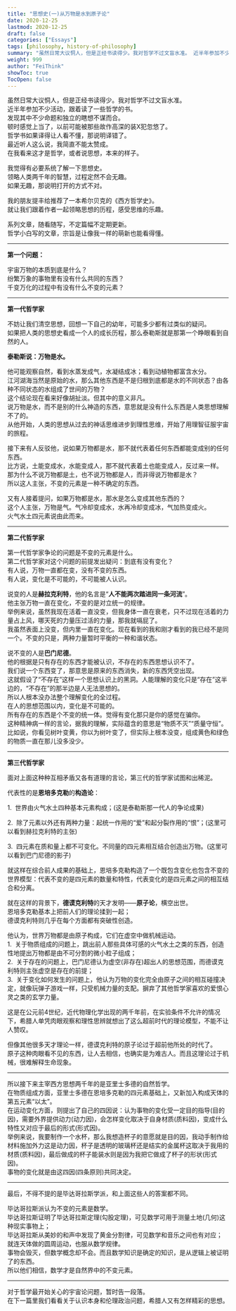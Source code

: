 ```yaml
---
title: "思想史(一)从万物是水到原子论"
date: 2020-12-25
lastmod: 2020-12-25
draft: false
categories: ["Essays"]
tags: [philosophy, history-of-philosophy]
summary: "虽然日常大议恫人，但是正经书读得少。我对哲学不过文盲水准。 近半年参加不少活动，跟着读了一些哲学的书。 发现其中不少命题和独立的瞎想不谋而合。 顿时感觉上当了，以前可能被那些故作高深的装X犯忽悠了。..."
weight: 999
author: "FeiThink"
showToc: true
TocOpen: false
---
```




虽然日常大议恫人，但是正经书读得少。我对哲学不过文盲水准。  
近半年参加不少活动，跟着读了一些哲学的书。  
发现其中不少命题和独立的瞎想不谋而合。  
顿时感觉上当了，以前可能被那些故作高深的装X犯忽悠了。  
哲学书如果译得让人看不懂，那说明译错了。  
最近听人这么说，我简直不能太赞成。  
在我看来这才是哲学，或者说思想，本来的样子。

我觉得有必要系统了解一下思想史。  
领略人类两千年的智慧，过程定然不会无趣。  
如果无趣，那说明打开的方式不对。

我的朋友提丰给推荐了一本希尔贝克的《西方哲学史》。  
就让我们跟着作者一起领略思想的历程，感受思维的乐趣。

系列文章，随看随写，不定篇幅不定期更新。  
哲学小白写的文章，宗旨是让像我一样的萌新也能看得懂。

---

**第一个问题：**

宇宙万物的本质到底是什么？  
纷繁万象的事物里有没有什么共同的东西？  
千变万化的过程中有没有什么不变的元素？

---

**第一代哲学家**

不妨让我们清空思想，回想一下自己的幼年，可能多少都有过类似的疑问。  
如果把人类的思想史看成一个人的成长历程，那么泰勒斯就是那第一个睁眼看到自然的人。

**泰勒斯说：万物是水。**

他可能观察自然，看到水蒸发成气，水凝结成冰；看到动植物都富含水分。  
江河湖海当然是原始的水，那么其他东西是不是归根到底都是水的不同状态？由各种不同状态的水组成了世间的万物？  
这个结论现在看来好像胡扯淡。但其中的意义非凡。  
说万物是水，而不是别的什么神造的东西，意思就是没有什么东西是人类思想理解不了的。  
从他开始，人类的思想从过去的神话思维进步到理性思维，开始了用理智征服宇宙的旅程。

接下来有人反驳他，说如果万物都是水，那不就代表着任何东西都能变成别的任何东西。  
比方说，土能变成水，水能变成人，那不就代表着土也能变成人，反过来一样。  
那为什么不说万物都是土，也不说万物都是人，而非得说万物都是水？  
所以这人主张，不变的元素是一种不确定的东西。

又有人接着提问，如果万物都是水，那水是怎么变成其他东西的？  
这个人主张，万物是气。气冷却变成水，水再冷却变成冰，气加热变成火。  
火气水土四元素说由此而来。

---

**第二代哲学家**

第一代哲学家争论的问题是不变的元素是什么。  
第二代哲学家对这个问题的前提发出疑问：到底有没有变化？  
有人说，万物一直都在变，没有不变的东西。  
有人说，变化是不可能的，不可能被人认识。

说变的人是**赫拉克利特**，他的名言是“**人不能两次踏进同一条河流**”。  
他主张万物一直在变化，不变的是对立统一的规律。  
举例来说，虽然我现在活着一直没变，但我身体一直在衰老，只不过现在活着的力量占上风，哪天死的力量压过活的力量，那我就嗝屁了。  
我虽然表面上没变，但内里一直在变化。现在看到的我和刚才看到的我已经不是同一个。不变的只是，两种力量暂时平衡的一种和谐状态。

说不变的人是**巴门尼德**。  
他的根据是只有存在的东西才能被认识，不存在的东西思想认识不了。  
我们说一个东西变了，那意思是原来的东西消失，新的东西凭空出现。  
这就假设了“不存在”这样一个思想认识上的黑洞。人能理解的变化只是“存在”这半边的，“不存在”的那半边是人无法思想的。  
所以人根本没办法整个理解变化的全过程。  
在人的思想范围以内，变化是不可能的。  
所有存在的东西是个不变的统一体。觉得有变化那只是你的感觉在骗你。  
这种精神病一样的言论，据我的理解，实际蕴含的意思是“物质不灭”“质量守恒”。  
比如说，你看见树叶变黄，你以为树叶变了，但实际上根本没变，组成黄色和绿色的物质一直在那儿没多没少。

---

**第三代哲学家**

面对上面这种种互相矛盾又各有道理的言论，第三代的哲学家试图和出稀泥。

代表性的是**恩培多克勒**的**构造论**：

1.  世界由火气水土四种基本元素构成；(这是泰勒斯那一代人的争论成果)

2.  除了元素以外还有两种力量：起统一作用的“爱”和起分裂作用的“恨”；(这里可以看到赫拉克利特的主张)

3.  四元素在质和量上都不可变化。不同量的四元素相互结合创造出万物。(这里可以看到巴门尼德的影子)

就这样在综合前人成果的基础上，恩培多克勒构造了一个既包含变化也包含不变的世界模型：代表不变的是四元素的数量和特性，代表变化的是四元素之间的相互结合和分离。

就在这样的背景下，**德谟克利特**的天才发明——**原子论**，横空出世。  
恩培多克勒基本上把前人们的理论揉到一起；  
德谟克利特则几乎在每个方面都有突破性创造。

他认为，世界万物都是由原子构成，它们在虚空中做机械运动。  
1.  关于物质组成的问题上，跳出前人那些具体可感的火气水土之类的东西，创造性地提出万物都是由不可分割的微小粒子组成；  
2.  关于存在的问题上，巴门尼德认为虚空(非存在)超出人的思想范围，而德谟克利特则主张虚空是存在的前提；  
3.  关于变化如何发生的问题上，他认为万物的变化完全由原子之间的相互碰撞决定，就像玩弹子游戏一样，只受机械力量的支配。摒弃了其他哲学家喜欢的爱恨心灵之类的玄学力量。

这是在公元前4世纪，近代物理化学出现的两千年前，在实验条件不允许的情况下，希腊人单凭肉眼观察和理性思辨就想出了这么超前时代的理论模型，不能不让人赞叹。

但像其他很多天才理论一样，德谟克利特的原子论过于超前他所处的时代了。  
原子这种肉眼看不见的东西，让人去相信，也确实是为难古人。而且这理论过于机械，很难解释生命现象。

---

所以接下来主宰西方思想两千年的是亚里士多德的自然哲学。  
在物质组成方面，亚里士多德在恩培多克勒的四元素基础上，又新加入构成天体的第五元素“以太”。  
在运动变化方面，则提出了自己的四因说：认为事物的变化受一定目的指导(目的因)，需要外界提供动力(动力因)，会怎样变化取决于自身材质(质料因)，变成什么特性又对应于最后的形式(形式因)。  
举例来说，我要制作一个水杯，那么我想造杯子的意愿就是目的因，我动手制作给材料施加外力这是动力因，杯子是透明的玻璃杯还是结实的金属杯这取决于我用的材质(质料因)，最后做成的杯子能装水则是因为我把它做成了杯子的形状(形式因)。  
事物的变化就是由这四因(四条原则)共同决定。

---

最后，不得不提的是毕达哥拉斯学派，和上面这些人的答案都不同。

毕达哥拉斯派认为不变的元素是数学。  
毕达哥拉斯证明了毕达哥拉斯定理(勾股定理)，可见数学可用于测量土地(几何)这种现实事物上；  
毕达哥拉斯从美妙的和声中发现了黄金分割律，可见数学和音乐之间也有对应；  
就连天体做的圆周运动，也服从数学规律。  
事物会毁灭，但数学概念却不会。而且数学知识是确定的知识，是从逻辑上被证明了的东西。  
所以他们相信，数学才是自然界中的不变元素。

---

对于哲学最开始关心的宇宙论问题，暂时告一段落。  
在下一篇里我们看看关于认识本身和伦理政治问题，希腊人又有怎样精彩的思想。
